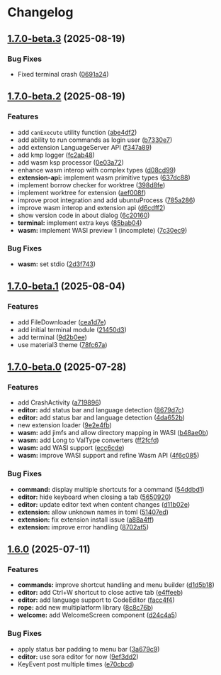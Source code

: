 # Changelog

## [1.7.0-beta.3](https://github.com/klyx-dev/klyx/compare/v1.7.0-beta.2...v1.7.0-beta.3) (2025-08-19)

### Bug Fixes

* Fixed terminal crash ([0691a24](https://github.com/klyx-dev/klyx/commit/0691a24d65c365dad9ce0792175683bb79024f68))

## [1.7.0-beta.2](https://github.com/klyx-dev/klyx/compare/v1.7.0-beta.1...v1.7.0-beta.2) (2025-08-19)

### Features

* add `canExecute` utility function ([abe4df2](https://github.com/klyx-dev/klyx/commit/abe4df221cab09fc8b414f03494d662c035cd5d5))
* add ability to run commands as login user ([b7330e7](https://github.com/klyx-dev/klyx/commit/b7330e70c7b283ba405f36da34db3b6de648e663))
* add extension LanguageServer API ([f347a89](https://github.com/klyx-dev/klyx/commit/f347a8989e4a8ff9972c9b766dcca1c946dc3958))
* add kmp logger ([fc2ab48](https://github.com/klyx-dev/klyx/commit/fc2ab486567df8e19287ad6d7afa894d61c63d4f))
* add wasm ksp processor ([0e03a72](https://github.com/klyx-dev/klyx/commit/0e03a72d0f9b2cf30a006156fac9e24e6a27974b))
* enhance wasm interop with complex types ([d08cd99](https://github.com/klyx-dev/klyx/commit/d08cd9909d125ab1a9f67c9c4e78bf20234dbc5f))
* **extension-api:** implement wasm primitive types ([637dc88](https://github.com/klyx-dev/klyx/commit/637dc88176a15889a71eef07ae7faab828c67752))
* implement borrow checker for worktree ([398d8fe](https://github.com/klyx-dev/klyx/commit/398d8fe4d45fe6a225d9174dc4508b4a14dcd7da))
* implement worktree for extension ([aef008f](https://github.com/klyx-dev/klyx/commit/aef008fe7483b18ddda918c655ac94f877a6b8bf))
* improve proot integration and add ubuntuProcess ([785a286](https://github.com/klyx-dev/klyx/commit/785a2860c83c9cd888f912a871b8ad7243a15b87))
* improve wasm interop and extension api ([d6cdff2](https://github.com/klyx-dev/klyx/commit/d6cdff2cd754fe68dc81490e74457d347b621485))
* show version code in about dialog ([6c20160](https://github.com/klyx-dev/klyx/commit/6c201603b2267bb9c5d6051b46a72c132287fb51))
* **terminal:** implement extra keys ([85bab04](https://github.com/klyx-dev/klyx/commit/85bab0457462e93b9e712fa59e57507d94cf21c4))
* **wasm:** implement WASI preview 1 (incomplete) ([7c30ec9](https://github.com/klyx-dev/klyx/commit/7c30ec93bb77c68457b0f5122a5903510bdd753e))

### Bug Fixes

* **wasm:** set stdio ([2d3f743](https://github.com/klyx-dev/klyx/commit/2d3f7431cd2279b18e0a90a6469c52a773a83b38))

## [1.7.0-beta.1](https://github.com/klyx-dev/klyx/compare/v1.7.0-beta.0...v1.7.0-beta.1) (2025-08-04)

### Features

* add FileDownloader ([cea1d7e](https://github.com/klyx-dev/klyx/commit/cea1d7ee0b8099d6aedf954fe8026923e6e1434f))
* add initial terminal module ([21450d3](https://github.com/klyx-dev/klyx/commit/21450d384d2ffd29a51ea0c5917ba59bab9eea2e))
* add terminal ([9d2b0ee](https://github.com/klyx-dev/klyx/commit/9d2b0ee82bfa32c7826b2f632a88234f2f875953))
* use material3 theme ([78fc67a](https://github.com/klyx-dev/klyx/commit/78fc67a86ed004df0b173d3590a4e381ff39211f))

## [1.7.0-beta.0](https://github.com/klyx-dev/klyx/compare/v1.6.0...v1.7.0-beta.0) (2025-07-28)

### Features

* add CrashActivity ([a719896](https://github.com/klyx-dev/klyx/commit/a719896f19624affd43d8e095819f3034fa6a742))
* **editor:** add status bar and language detection ([8679d7c](https://github.com/klyx-dev/klyx/commit/8679d7c156b1afa7386eaa58abc774e1e7c2a295))
* **editor:** add status bar and language detection ([4da652b](https://github.com/klyx-dev/klyx/commit/4da652b82fb650a40418e4788f921eda35179115))
* new extension loader ([9e2e4fb](https://github.com/klyx-dev/klyx/commit/9e2e4fb91947374b679ec28bfb80c5aac3c327e5))
* **wasm:** add jimfs and allow directory mapping in WASI ([b48ae0b](https://github.com/klyx-dev/klyx/commit/b48ae0b501d9da6f5c3ac30975ca54fcf8db02bf))
* **wasm:** add Long to ValType converters ([ff2fcfd](https://github.com/klyx-dev/klyx/commit/ff2fcfd727f10d16cbc707dc6c4f5317b4c3f820))
* **wasm:** add WASI support ([ecc6cde](https://github.com/klyx-dev/klyx/commit/ecc6cde2d3330c53c826e22674003a3ebf25df05))
* **wasm:** improve WASI support and refine Wasm API ([4f6c085](https://github.com/klyx-dev/klyx/commit/4f6c085da30c45ca745f32f0d4ff6c44cafdb74a))

### Bug Fixes

* **command:** display multiple shortcuts for a command ([54ddbd1](https://github.com/klyx-dev/klyx/commit/54ddbd1e0a33f9ac7398e43fc4ef1afd9c91b4e5))
* **editor:** hide keyboard when closing a tab ([5650920](https://github.com/klyx-dev/klyx/commit/56509200a3f6c376f5551013e719866b2c37d7c8))
* **editor:** update editor text when content changes ([d11b02e](https://github.com/klyx-dev/klyx/commit/d11b02e51f5252f50d12e16e110154dbc73d2285))
* **extension:** allow unknown names in toml ([51407ed](https://github.com/klyx-dev/klyx/commit/51407ed043eb3c2f54cc0071e7013bf59a1add4f))
* **extension:** fix extension install issue ([a88a4ff](https://github.com/klyx-dev/klyx/commit/a88a4ffa41e40ebf4d6b0bfb88c8c118646f3506))
* **extension:** improve error handling ([8702af5](https://github.com/klyx-dev/klyx/commit/8702af5c2008369d07e3d822f3e0294ecc3c707c))

## [1.6.0](https://github.com/klyx-dev/klyx/compare/v1.5.0...v1.6.0) (2025-07-11)

### Features

* **commands:** improve shortcut handling and menu builder ([d1d5b18](https://github.com/klyx-dev/klyx/commit/d1d5b18453857d757c49f193ed94c158e8c7f992))
* **editor:** add Ctrl+W shortcut to close active tab ([e4ffeeb](https://github.com/klyx-dev/klyx/commit/e4ffeeb637d12cc382233c9ab3a298cd46a439c8))
* **editor:** add language support to CodeEditor ([facc4f4](https://github.com/klyx-dev/klyx/commit/facc4f4c8c619a7b14c6669530a6dfc0e4a26c76))
* **rope:** add new multiplatform library ([8c8c76b](https://github.com/klyx-dev/klyx/commit/8c8c76beb0a8561b68ab887fc4ce72009b6bb768))
* **welcome:** add WelcomeScreen component ([d24c4a5](https://github.com/klyx-dev/klyx/commit/d24c4a5dfa9b14c9904ae633d10703c31ea3b879))

### Bug Fixes

* apply status bar padding to menu bar ([3a679c9](https://github.com/klyx-dev/klyx/commit/3a679c94fa8211aeea7dc47af63ab33e586a7d37))
* **editor:** use sora editor for now ([9ef3dd2](https://github.com/klyx-dev/klyx/commit/9ef3dd2c652e666b902e7f0954adb3920d9b490a))
* KeyEvent post multiple times ([e70cbcd](https://github.com/klyx-dev/klyx/commit/e70cbcdec1dd8496e9d805ac0481fb1059958f9c))
